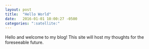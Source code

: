 ```yaml
---
layout: post
title:  "Hello World"
date:   2016-01-01 10:00:27 -0500
categories: ":satellite:"
---
```


<p>Hello and welcome to my blog! This site will host my thoughts for the foreseeable future.</p>

